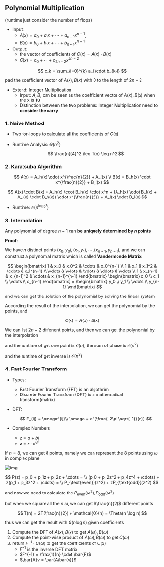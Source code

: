 ## Polynomial Multiplication

(runtime just consider the number of flops)

- Input:
  - $A(x) = a_0 + a_1x + \cdots + a_{n-1}x^{n-1}$,
  - $B(x) = b_0 + b_1x + \cdots + b_{n-1}x^{n-1}$
- Output:
  - the vector of coefficients of $C(x) = A(x) \cdot B(x)$
  - $C(x) = c_0 + \cdots + c_{2n-2}x^{2n-2}$

$$
c_k = \sum_{i=0}^{k} a_i \cdot b_{k-i}
$$

pad the coefficient vector of $A(x), B(x)$ with 0 to the length of $2n-2$

- Extend: Integer Multiplication
  - Input: $A, B$, can be seen as the coefficient vector of $A(x), B(x)$ when the x is **10**
  - Distinction between the two problems: Integer Multiplication need to **consider the carry**

### 1. Naive Method

- Two for-loops to calculate all the coefficients of $C(x)$
- Runtime Analysis: $\Theta(n^2)$

  $$
    \frac{n}{4}^2 \leq T(n) \leq n^2
  $$

### 2. Karatsuba Algorithm

$$
A(x) = A_h(x) \cdot x^{\frac{n}{2}} + A_l(x) \\
B(x) = B_h(x) \cdot x^{\frac{n}{2}} + B_l(x)
$$

$$
A(x) \cdot B(x) = A_h(x) \cdot B_h(x) \cdot x^n + (A_h(x) \cdot B_l(x) + A_l(x) \cdot B_h(x)) \cdot x^{\frac{n}{2}} + A_l(x) \cdot B_l(x)
$$

- Runtime: $\mathcal{O}(n^{\log_2 3})$

### 3. Interpolation

Any polynomial of degree $n-1$ can **be uniquely determined by $n$ points**

**Proof**:

We have $n$ distinct points $(x_0, y_0), (x_1, y_1), \cdots, (x_{n-1}, y_{n-1})$, and we can construct a polynomial matrix which is called **Vandermonde Matrix**:

$$
\begin{bmatrix}
1 & x_0 & x_0^2 & \cdots & x_0^{n-1} \\
1 & x_1 & x_1^2 & \cdots & x_1^{n-1} \\
\vdots & \vdots & \vdots & \ddots & \vdots \\
1 & x_{n-1} & x_{n-1}^2 & \cdots & x_{n-1}^{n-1}
\end{bmatrix}
\begin{bmatrix}
c_0 \\
c_1 \\
\vdots \\
c_{n-1}
\end{bmatrix} = \begin{bmatrix}
y_0 \\
y_1 \\
\vdots \\
y_{n-1}
\end{bmatrix}
$$

and we can get the solution of the polynomial by solving the linear system

According the result of the interpolation, we can get the polynomial by the points, and

$$
C(x) = A(x) \cdot B(x)
$$

We can list $2n-2$ diffenent points, and then we can get the polynomial by the interpolation

and the runtime of get one point is $\mathcal{O}(n)$, the sum of phase is $\mathcal{O}(n^2)$

and the runtime of get inverse is $\mathcal{O}(n^3)$

### 4. Fast Fourier Transform

- Types:

  - Fast Fourier Transform (FFT) is an algothrim
  - Discrete Fourier Transform (DFT) is a mathematical transform(matrix)

- DFT:

  $$
    F_{ij} = \omega^{ij}\\
    \omega = e^{\frac{-2\pi \sqrt{-1}}{n}}
  $$

- Complex Numbers
  - $z = a + bi$
  - $z = r\cdot e^{\theta i}$

If $n = 8$, we can get 8 points, namely we can represent the $8$ points using $\omega$ in complex plane

![img](https://img2023.cnblogs.com/blog/3436855/202407/3436855-20240718203819542-330989632.png)

$$
P(z) = p_0 + p_1z + p_2z + \cdots = \\
(p_0 + p_2z^2 + p_4z^4 + \cdots) + z(p_1 + p_3z^2 + \cdots) = \\
P_{\text{even}}(z^2) + zP_{\text{odd}}(z^2)
$$

and now we need to calculate the $P_{\text{even}}(\omega^2), P_{\text{odd}}(\omega^2)$

but when we square all the $n \ \omega$, we can get $\frac{n}{2}$ different points

$$
T(n) = 2T(\frac{n}{2}) + \mathcal{O}(n) = \Theta(n \log n)
$$

thus we can get the result with $\Theta(n \log n)$ given coefficients

1. Compute the DFT of $A(x), B(x)$ to get $A(\omega), B(\omega)$
2. Compute the point-wise product of $A(\omega), B(\omega)$ to get $C(\omega)$
3. return $F^{-1} \cdot C(\omega)$ to get the coefficients of $C(x)$
   - $F^{-1}$ is the inverse DFT matrix
   - $F^{-1} = \frac{1}{n} \cdot \bar{F}$
   - $\bar{A}v = \bar{A\bar{v}}$

